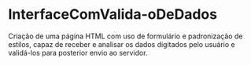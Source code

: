 # InterfaceComValida-oDeDados
Criação de uma página HTML com uso de formulário e padronização de estilos, capaz de receber e analisar os dados digitados pelo usuário e validá-los para posterior envio ao servidor.
